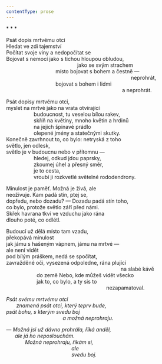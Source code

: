 ```yaml
---
contentType: prose
---
```


\* \* \*

Psát dopis mrtvému otci  
Hledat ve zdi tajemství  
Počítat svoje viny a nedopočítat se  
Bojovat s nemocí jako s tichou hloupou obludou,  
                                                 jako se svým strachem  
                                  místo bojovat s bohem a čestně —  
                                                                                      neprohrát,  
                                  bojovat s bohem i lidmi  
                                                                                a neprohrát.

Psát dopisy mrtvému otci,  
myslet na mrtvé jako na vrata otvírající  
                   budoucnost, tu veselou bílou rakev,  
                   skříň na květiny, mnoho květin a hrdinů  
                   na jejich špinavé prádlo  
                   olepené jmény a statečnými skutky.  
Konečně zavrhnout to, co bylo: netryská z toho  
světlo, jen odlesk,  
světlo je v budoucnu nebo v přítomnu —  
                   hledej, odkud jdou paprsky,  
                   zkoumej úhel a přesný směr,  
                   je to cesta,  
                   vroubí ji rozkvetlé světelné rododendrony.

Minulost je paměť. Možná je živá, ale  
neoživuje. Kam padá stín, ptej se,  
dopředu, nebo dozadu? — Dozadu padá stín toho,  
co bylo, protože světlo září před námi.  
Skřek havrana tkví ve vzduchu jako rána  
dlouho poté, co odlétl.

Budoucí už dělá místo tam vzadu,  
překopává minulost  
jak jámu s hašeným vápnem, jámu na mrtvé —  
ale není vidět  
pod bílým práškem, nedá se spočítat,  
zavražděné oči, vysezená odpoledne, rána plující  
                                                                               na slabé kávě  
                     do země Nebo, kde můžeš vidět všecko  
                     jak to, co bylo, a ty sis to  
                                                                     nezapamatoval.

_Psát svému mrtvému otci  
       znamená psát otci, který teprv bude,  
psát bohu, s kterým svedu boj  
                                       a možná neprohraju._

_— Možná jsi už dávno prohrála, říká anděl,  
      ale já ho neposlouchám.  
             Možná neprohraju, říkám si,  
                                             ale  
                                             svedu boj._
